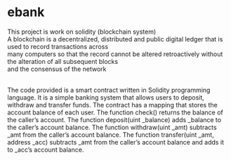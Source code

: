 # ebank
This project is work on solidity (blockchain system) <br>
A blockchain is a decentralized, distributed and public digital ledger that is used to record transactions across <br>
many computers so that the record cannot be altered retroactively without the alteration of all subsequent blocks <br>
and the consensus of the network


<br>
The code provided is a smart contract written in Solidity programming language. It is a simple banking system that allows users to deposit, withdraw and transfer funds. The contract has a mapping that stores the account balance of each user. The function check() returns the balance of the caller’s account. The function deposit(uint _balance) adds _balance to the caller’s account balance. The function withdraw(uint _amt) subtracts _amt from the caller’s account balance. The function transfer(uint _amt, address _acc) subtracts _amt from the caller’s account balance and adds it to _acc’s account balance.

